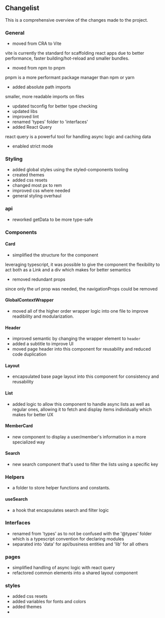 ## Changelist

This is a comprehensive overview of the changes made to the project.

### General
- moved from CRA to Vite

vite is currently the standard for scaffolding react apps due to better performance, faster building/hot-reload and smaller bundles.
- moved from npm to pnpm

pnpm is a more performant package manager than npm or yarn
- added absolute path imports

smaller, more readable imports on files
- updated tsconfig for better type checking
- updated libs
- improved lint
- renamed 'types' folder to 'interfaces'
- added React Query

react query is a powerful tool for handling async logic and caching data
- enabled strict mode


### Styling
- added global styles using the styled-components tooling
- created themes 
- added css resets
- changed most px to rem
- improved css where needed
- general styling overhaul

### api

- reworked getData to be more type-safe

### Components
#### Card
- simplified the structure for the component 

leveraging typescript, it was possible to give the component the flexibility to act both as a Link and a div which makes for better semantics
- removed redundant props

since only the url prop was needed, the navigationProps could be removed

#### GlobalContextWrapper 
- moved all of the higher order wrapper logic into one file to improve readibility and modularization.

#### Header
- improved semantic by changing the wrapper element to `header`
- added a subtitle to improve UI
- moved page header into this component for reusability and reduced code duplication
#### Layout
-  encapsulated base page layout into this component for consistency and reusability
#### List
- added logic to allow this component to handle async lists as well as regular ones, allowing it to fetch and display items individually which makes for better UX
#### MemberCard
- new component to display a user/member's information in a more specialized way
#### Search
- new search component that's used to filter the lists using a specific key


### Helpers
- a folder to store helper functions and constants.
#### useSearch
- a hook that encapsulates search and filter logic

### Interfaces
- renamed from 'types' as to not be confused with the '@types' folder which is a typescript convention for declaring modules
- separated into 'data' for api/business entities and 'lib' for all others

### pages
- simplified handling of async logic with react query
- refactored common elements into a shared layout component

### styles
- added css resets
- added variables for fonts and colors
- added themes
- 
